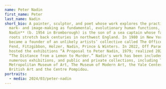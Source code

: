 ```yaml
---
name: Peter Nadin
first_name: Peter
last_name: Nadin
short_bio: A painter, sculptor, and poet whose work explores the practice of
  mark- and image-making as fundamental, evolutionary human functions, **Peter
  Nadin** (b. 1954 in Bromborough) is the son of a sea captain whose family
  roots stretch back centuries in northwest England. In 1980 in New York, he
  became a founder of an unlikely artists’ collective called The Offices of
  Fend, Fitzgibbon, Holzer, Nadin, Prince & Winters. In 2022, Off Paradise
  hosted the exhibitions “A Proposal to Peter Nadin, 1979; realized 2022” and
  “The Distance from a Lemon to Murder.” Nadin's work has been included in
  numerous exhibitions, and public and private collections, including The
  Metropolitan Museum of Art, The Museum of Modern Art, the Yale Center for
  British Art and the Centre Pompidou.
portraits:
  - media: 2024/03/peter-nadin
---
```

